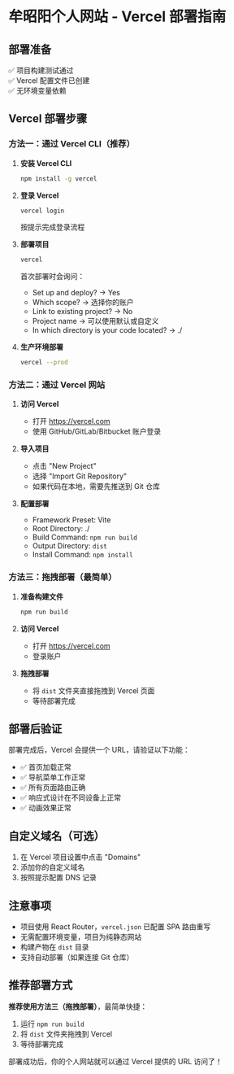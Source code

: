 # 牟昭阳个人网站 - Vercel 部署指南

## 部署准备

✅ 项目构建测试通过  
✅ Vercel 配置文件已创建  
✅ 无环境变量依赖  

## Vercel 部署步骤

### 方法一：通过 Vercel CLI（推荐）

1. **安装 Vercel CLI**
   ```bash
   npm install -g vercel
   ```

2. **登录 Vercel**
   ```bash
   vercel login
   ```
   按提示完成登录流程

3. **部署项目**
   ```bash
   vercel
   ```
   首次部署时会询问：
   - Set up and deploy? → Yes
   - Which scope? → 选择你的账户
   - Link to existing project? → No
   - Project name → 可以使用默认或自定义
   - In which directory is your code located? → ./

4. **生产环境部署**
   ```bash
   vercel --prod
   ```

### 方法二：通过 Vercel 网站

1. **访问 Vercel**
   - 打开 https://vercel.com
   - 使用 GitHub/GitLab/Bitbucket 账户登录

2. **导入项目**
   - 点击 "New Project"
   - 选择 "Import Git Repository"
   - 如果代码在本地，需要先推送到 Git 仓库

3. **配置部署**
   - Framework Preset: Vite
   - Root Directory: ./
   - Build Command: `npm run build`
   - Output Directory: `dist`
   - Install Command: `npm install`

### 方法三：拖拽部署（最简单）

1. **准备构建文件**
   ```bash
   npm run build
   ```

2. **访问 Vercel**
   - 打开 https://vercel.com
   - 登录账户

3. **拖拽部署**
   - 将 `dist` 文件夹直接拖拽到 Vercel 页面
   - 等待部署完成

## 部署后验证

部署完成后，Vercel 会提供一个 URL，请验证以下功能：

- ✅ 首页加载正常
- ✅ 导航菜单工作正常
- ✅ 所有页面路由正确
- ✅ 响应式设计在不同设备上正常
- ✅ 动画效果正常

## 自定义域名（可选）

1. 在 Vercel 项目设置中点击 "Domains"
2. 添加你的自定义域名
3. 按照提示配置 DNS 记录

## 注意事项

- 项目使用 React Router，`vercel.json` 已配置 SPA 路由重写
- 无需配置环境变量，项目为纯静态网站
- 构建产物在 `dist` 目录
- 支持自动部署（如果连接 Git 仓库）

## 推荐部署方式

**推荐使用方法三（拖拽部署）**，最简单快捷：
1. 运行 `npm run build`
2. 将 `dist` 文件夹拖拽到 Vercel
3. 等待部署完成

部署成功后，你的个人网站就可以通过 Vercel 提供的 URL 访问了！